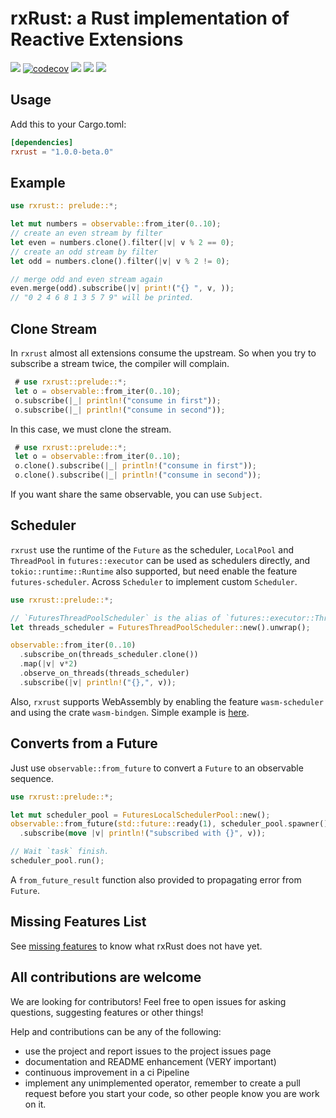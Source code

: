 # rxRust: a Rust implementation of Reactive Extensions
[![](https://docs.rs/rxrust/badge.svg)](https://docs.rs/rxrust/)
[![codecov](https://codecov.io/gh/rxRust/rxRust/branch/master/graph/badge.svg)](https://codecov.io/gh/rxRust/rxRust)
![](https://github.com/rxRust/rxRust/workflows/test/badge.svg)
[![](https://img.shields.io/crates/v/rxrust.svg)](https://crates.io/crates/rxrust)
[![](https://img.shields.io/crates/d/rxrust.svg)](https://crates.io/crates/rxrust)

## Usage

Add this to your Cargo.toml:

```toml
[dependencies]
rxrust = "1.0.0-beta.0"
```

## Example 

```rust
use rxrust:: prelude::*;

let mut numbers = observable::from_iter(0..10);
// create an even stream by filter
let even = numbers.clone().filter(|v| v % 2 == 0);
// create an odd stream by filter
let odd = numbers.clone().filter(|v| v % 2 != 0);

// merge odd and even stream again
even.merge(odd).subscribe(|v| print!("{} ", v, ));
// "0 2 4 6 8 1 3 5 7 9" will be printed.

```

## Clone Stream

In `rxrust` almost all extensions consume the upstream. So when you try to subscribe a stream twice, the compiler will complain. 

```rust ignore
 # use rxrust::prelude::*;
 let o = observable::from_iter(0..10);
 o.subscribe(|_| println!("consume in first"));
 o.subscribe(|_| println!("consume in second"));
```

In this case, we must clone the stream.

```rust
 # use rxrust::prelude::*;
 let o = observable::from_iter(0..10);
 o.clone().subscribe(|_| println!("consume in first"));
 o.clone().subscribe(|_| println!("consume in second"));
```

If you want share the same observable, you can use `Subject`.

## Scheduler

`rxrust` use the runtime of the `Future` as the scheduler, `LocalPool` and `ThreadPool` in `futures::executor` can be used as schedulers directly, and `tokio::runtime::Runtime` also supported, but need enable the feature `futures-scheduler`. Across `Scheduler`  to implement custom `Scheduler`.

```rust 
use rxrust::prelude::*;

// `FuturesThreadPoolScheduler` is the alias of `futures::executor::ThreadPool`.
let threads_scheduler = FuturesThreadPoolScheduler::new().unwrap();

observable::from_iter(0..10)
  .subscribe_on(threads_scheduler.clone())
  .map(|v| v*2)
  .observe_on_threads(threads_scheduler)
  .subscribe(|v| println!("{},", v));
```

Also, `rxrust` supports WebAssembly by enabling the feature `wasm-scheduler` and using the crate `wasm-bindgen`. Simple example is [here](https://github.com/utilForever/rxrust-with-wasm). 

## Converts from a Future

Just use `observable::from_future` to convert a `Future` to an observable sequence.

```rust
use rxrust::prelude::*;

let mut scheduler_pool = FuturesLocalSchedulerPool::new();
observable::from_future(std::future::ready(1), scheduler_pool.spawner())
  .subscribe(move |v| println!("subscribed with {}", v));

// Wait `task` finish.
scheduler_pool.run();
```

A `from_future_result` function also provided to propagating error from `Future`.

## Missing Features List
See [missing features](missing_features.md) to know what rxRust does not have yet.

## All contributions are welcome

We are looking for contributors! Feel free to open issues for asking questions, suggesting features or other things!

Help and contributions can be any of the following:

- use the project and report issues to the project issues page
- documentation and README enhancement (VERY important)
- continuous improvement in a ci Pipeline
- implement any unimplemented operator, remember to create a pull request before you start your code, so other people know you are work on it.
